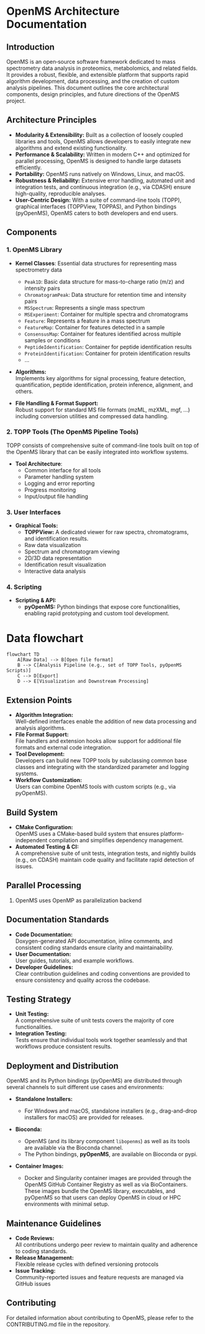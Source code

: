 # OpenMS Architecture Documentation

## Introduction

OpenMS is an open‐source software framework dedicated to mass spectrometry data analysis in proteomics, metabolomics, and related fields. It provides a robust, flexible, and extensible platform that supports rapid algorithm development, data processing, and the creation of custom analysis pipelines. This document outlines the core architectural components, design principles, and future directions of the OpenMS project.

## Architecture Principles

- **Modularity & Extensibility:** Built as a collection of loosely coupled libraries and tools, OpenMS allows developers to easily integrate new algorithms and extend existing functionality.
- **Performance & Scalability:** Written in modern C++ and optimized for parallel processing, OpenMS is designed to handle large datasets efficiently.
- **Portability:** OpenMS runs natively on Windows, Linux, and macOS.
- **Robustness & Reliability:** Extensive error handling, automated unit and integration tests, and continuous integration (e.g., via CDASH) ensure high-quality, reproducible analyses.
- **User-Centric Design:** With a suite of command-line tools (TOPP), graphical interfaces (TOPPView, TOPPAS), and Python bindings (pyOpenMS), OpenMS caters to both developers and end users.

## Components

### 1. OpenMS Library
- **Kernel Classes**: Essential data structures for representing mass spectrometry data
  - `Peak1D`: Basic data structure for mass-to-charge ratio (m/z) and intensity pairs
  - `ChromatogramPeak`: Data structure for retention time and intensity pairs
  - `MSSpectrum`: Represents a single mass spectrum
  - `MSExperiment`: Container for multiple spectra and chromatograms
  - `Feature`: Represents a feature in a mass spectrum
  - `FeatureMap`: Container for features detected in a sample
  - `ConsensusMap`: Container for features identified across multiple samples or conditions
  - `PeptideIdentification`: Container for peptide identification results
  - `ProteinIdentification`: Container for protein identification results
  - ...

- **Algorithms:**  
  Implements key algorithms for signal processing, feature detection, quantification, peptide identification, protein inference, alignment, and others.
  
- **File Handling & Format Support:**  
  Robust support for standard MS file formats (mzML, mzXML, mgf, ...) including conversion utilities and compressed data handling.

### 2. TOPP Tools (The OpenMS Pipeline Tools)

TOPP consists of comprehensive suite of command-line tools built on top of the OpenMS library that can be easily integrated into workflow systems.

- **Tool Architecture**:
  - Common interface for all tools
  - Parameter handling system
  - Logging and error reporting
  - Progress monitoring
  - Input/output file handling

### 3. User Interfaces
- **Graphical Tools:**  
  - **TOPPView:** A dedicated viewer for raw spectra, chromatograms, and identification results.
  - Raw data visualization
  - Spectrum and chromatogram viewing
  - 2D/3D data representation 
  - Identification result visualization
  - Interactive data analysis

### 4. Scripting  
- **Scripting & API:**  
  - **pyOpenMS:** Python bindings that expose core functionalities, enabling rapid prototyping and custom tool development.  

# Data flowchart

```mermaid	
flowchart TD
    A[Raw Data] --> B[Open file format]
    B --> C[Analysis Pipeline (e.g., set of TOPP Tools, pyOpenMS Scripts)]
    C --> D[Export]
    D --> E[Visualization and Downstream Processing]
```

## Extension Points

- **Algorithm Integration:**  
  Well-defined interfaces enable the addition of new data processing and analysis algorithms.
- **File Format Support:**  
  File handlers and extension hooks allow support for additional file formats and external code integration.
- **Tool Development:**  
  Developers can build new TOPP tools by subclassing common base classes and integrating with the standardized parameter and logging systems.
- **Workflow Customization:**  
  Users can combine OpenMS tools with custom scripts (e.g., via pyOpenMS).

## Build System

- **CMake Configuration:**  
  OpenMS uses a CMake-based build system that ensures platform-independent compilation and simplifies dependency management.
- **Automated Testing & CI:**  
  A comprehensive suite of unit tests, integration tests, and nightly builds (e.g., on CDASH) maintain code quality and facilitate rapid detection of issues.

## Parallel Processing

1. OpenMS uses OpenMP as parallelization backend

## Documentation Standards

- **Code Documentation:**  
  Doxygen-generated API documentation, inline comments, and consistent coding standards ensure clarity and maintainability.
- **User Documentation:**  
  User guides, tutorials, and example workflows.
- **Developer Guidelines:**  
  Clear contribution guidelines and coding conventions are provided to ensure consistency and quality across the codebase.

## Testing Strategy

- **Unit Testing:**  
  A comprehensive suite of unit tests covers the majority of core functionalities.
- **Integration Testing:**  
  Tests ensure that individual tools work together seamlessly and that workflows produce consistent results.

## Deployment and Distribution

OpenMS and its Python bindings (pyOpenMS) are distributed through several channels to suit different use cases and environments:

- **Standalone Installers:**  
  - For Windows and macOS, standalone installers (e.g., drag-and-drop installers for macOS) are provided for releases.

- **Bioconda:**  
  - OpenMS (and its library component `libopenms`) as well as its tools are available via the Bioconda channel.
  - The Python bindings, **pyOpenMS**, are available on Bioconda or pypi.

- **Container Images:**  
  - Docker and Singularity container images are provided through the OpenMS GitHub Container Registry as well as via BioContainers. These images bundle the OpenMS library, executables, and pyOpenMS so that users can deploy OpenMS in cloud or HPC environments with minimal setup.  


## Maintenance Guidelines

- **Code Reviews:**  
  All contributions undergo peer review to maintain quality and adherence to coding standards.
- **Release Management:**  
  Flexible release cycles with defined versioning protocols
- **Issue Tracking:**  
  Community-reported issues and feature requests are managed via GitHub issues


## Contributing

For detailed information about contributing to OpenMS, please refer to the CONTRIBUTING.md file in the repository.

